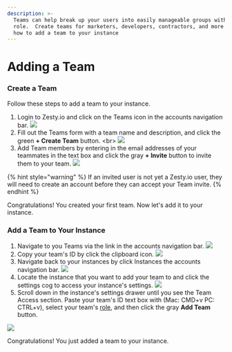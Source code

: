 ```yaml
---
description: >-
  Teams can help break up your users into easily manageable groups with a single
  role.  Create teams for marketers, developers, contractors, and more.  Learn
  how to add a team to your instance
---
```


# Adding a Team

### Create a Team

Follow these steps to add a team to your instance.

1. Login to Zesty.io and click on the Teams icon in the accounts navigation bar. ![](../../../.gitbook/assets/teams-01-accounts-nav-bar.png) 
2. Fill out the Teams form with a team name and description, and click the green **+ Create Team** button. &lt;br&gt;                                ![](../../../.gitbook/assets/teams-02-create-a-team.png) 
3. Add Team members by entering in the email addresses of your teammates in the text box and click the gray **+ Invite** button to invite them to your team. ![](../../../.gitbook/assets/teams-03-add-members.png) 

{% hint style="warning" %}
If an invited user is not yet a Zesty.io user, they will need to create an account before they can accept your Team invite.
{% endhint %}

Congratulations! You created your first team. Now let's add it to your instance.

### Add a Team to Your Instance

1. Navigate to you Teams via the link in the accounts navigation bar. ![](../../../.gitbook/assets/teams-01-accounts-nav-bar.png) 
2. Copy your team's ID by click the clipboard icon.  ![](../../../.gitbook/assets/teams-02-copy-team-id.png) 
3. Navigate back to your instances by click Instances the accounts navigation bar.                                                           ![](../../../.gitbook/assets/teams-03-navigate-to-instances.png) 
4. Locate the instance that you want to add your team to and click the settings cog to access your instance's settings. ![](../../../.gitbook/assets/teams-04-instance-settings-cog.png) 
5. Scroll down in the instance's settings drawer until you see the Team Access section. Paste your team's ID text box with \(Mac: CMD+v  PC: CTRL+v\), select your team's [role](../../../content-instance/roles-and-permissions.md), and then click the gray **Add Team** button.                                 

![](../../../.gitbook/assets/teams-05-team-access.png)

Congratulations! You just added a team to your instance. 

